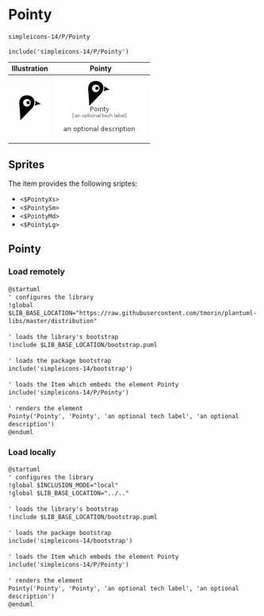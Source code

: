 # Pointy


```text
simpleicons-14/P/Pointy
```

```text
include('simpleicons-14/P/Pointy')
```



| Illustration | Pointy |
| :---: | :---: |
| ![illustration for Illustration](../../simpleicons-14/P/Pointy.png) | ![illustration for Pointy](../../simpleicons-14/P/Pointy.Local.png) |



## Sprites
The item provides the following sriptes:

- `<$PointyXs>`
- `<$PointySm>`
- `<$PointyMd>`
- `<$PointyLg>`





## Pointy

### Load remotely
```plantuml
@startuml
' configures the library
!global $LIB_BASE_LOCATION="https://raw.githubusercontent.com/tmorin/plantuml-libs/master/distribution"

' loads the library's bootstrap
!include $LIB_BASE_LOCATION/bootstrap.puml

' loads the package bootstrap
include('simpleicons-14/bootstrap')

' loads the Item which embeds the element Pointy
include('simpleicons-14/P/Pointy')

' renders the element
Pointy('Pointy', 'Pointy', 'an optional tech label', 'an optional description')
@enduml
```

### Load locally
```plantuml
@startuml
' configures the library
!global $INCLUSION_MODE="local"
!global $LIB_BASE_LOCATION="../.."

' loads the library's bootstrap
!include $LIB_BASE_LOCATION/bootstrap.puml

' loads the package bootstrap
include('simpleicons-14/bootstrap')

' loads the Item which embeds the element Pointy
include('simpleicons-14/P/Pointy')

' renders the element
Pointy('Pointy', 'Pointy', 'an optional tech label', 'an optional description')
@enduml
```


